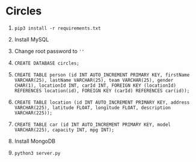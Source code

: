 # Circles

1. `pip3 install -r requirements.txt`

2. Install MySQL
3. Change root password to `''`
4. `CREATE DATABASE circles;`
5. `CREATE TABLE person (id INT AUTO_INCREMENT PRIMARY KEY, firstName VARCHAR(25), lastName VARCHAR(25), team VARCHAR(25), gender CHAR(1), locationId INT, carId INT, FOREIGN KEY (locationId) REFERENCES location(id), FOREIGN KEY (carId) REFERENCES car(id));`
6. `CREATE TABLE location (id INT AUTO_INCREMENT PRIMARY KEY, address VARCHAR(225), latitude FLOAT, longitude FLOAT, description VARCHAR(225));`
7. `CREATE TABLE car (id INT AUTO_INCREMENT PRIMARY KEY, model VARCHAR(225), capacity INT, mpg INT);`

8. Install MongoDB

9. `python3 server.py`
